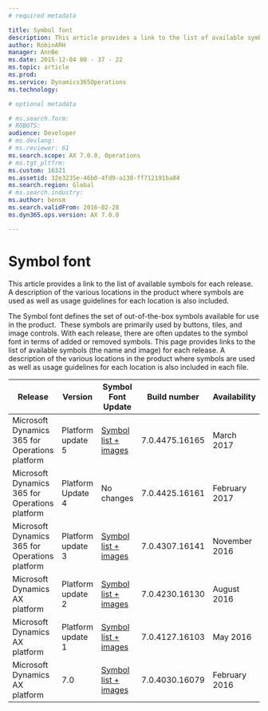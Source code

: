 ```yaml
---
# required metadata

title: Symbol font
description: This article provides a link to the list of available symbols for each release.  A description of the various locations in the product where symbols are used as well as usage guidelines for each location is also included.  
author: RobinARH
manager: AnnBe
ms.date: 2015-12-04 00 - 37 - 22
ms.topic: article
ms.prod: 
ms.service: Dynamics365Operations
ms.technology: 

# optional metadata

# ms.search.form: 
# ROBOTS: 
audience: Developer
# ms.devlang: 
# ms.reviewer: 61
ms.search.scope: AX 7.0.0, Operations
# ms.tgt_pltfrm: 
ms.custom: 16321
ms.assetid: 32e3235e-46b0-4fd9-a138-ff712191ba84
ms.search.region: Global
# ms.search.industry: 
ms.author: bensm
ms.search.validFrom: 2016-02-28
ms.dyn365.ops.version: AX 7.0.0

---
```


# Symbol font

This article provides a link to the list of available symbols for each release.  A description of the various locations in the product where symbols are used as well as usage guidelines for each location is also included.  

The Symbol font defines the set of out-of-the-box symbols available for use in the product.  These symbols are primarily used by buttons, tiles, and image controls. With each release, there are often updates to the symbol font in terms of added or removed symbols. This page provides links to the list of available symbols (the name and image) for each release. A description of the various locations in the product where symbols are used as well as usage guidelines for each location is also included in each file.
   
 
|Release	|Version	|Symbol Font Update	|Build number	|Availability|
|---|---|---|---|---|
|Microsoft Dynamics 365 for Operations platform	|Platform update 5	|[Symbol list + images](https://msdynamics.blob.core.windows.net/media/2017/03/DynamicsSymbolFont_Update5.pdf)	|7.0.4475.16165	|March 2017|
|Microsoft Dynamics 365 for Operations platform	|Platform Update 4	|No changes	|7.0.4425.16161	|February 2017|
|Microsoft Dynamics 365 for Operations platform	|Platform update 3	|[Symbol list + images](https://msdynamics.blob.core.windows.net/media/2017/02/DynamicsSymbolFont_Update3.pdf)	|7.0.4307.16141	|November 2016|
|Microsoft Dynamics AX platform	|Platform update 2	|[Symbol list + images](https://msdynamics.blob.core.windows.net/media/2017/02/DynamicsSymbolFont_Update2.pdf)	|7.0.4230.16130	|August 2016|
|Microsoft Dynamics AX platform	|Platform update 1	|[Symbol list + images](https://msdynamics.blob.core.windows.net/media/2017/02/DynamicsSymbolFont_Update1.pdf)	|7.0.4127.16103	|May 2016|
|Microsoft Dynamics AX platform	|7.0	|[Symbol list + images](https://msdynamics.blob.core.windows.net/media/2017/02/DynamicsSymbolFont_RTW.pdf)	|7.0.4030.16079	|February 2016|
 


